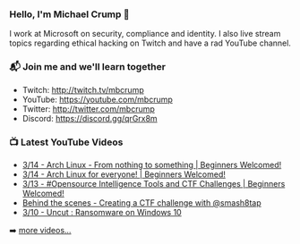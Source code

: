 ### Hello, I'm Michael Crump 👋

I work at Microsoft on security, compliance and identity. I also live stream topics regarding ethical hacking on Twitch and have a rad YouTube channel. 

### 📬 Join me and we'll learn together

- Twitch: http://twitch.tv/mbcrump
- YouTube: https://youtube.com/mbcrump
- Twitter: http://twitter.com/mbcrump
- Discord: https://discord.gg/qrGrx8m

### 📺 Latest YouTube Videos

<!-- YOUTUBE:START -->
- [3/14 - Arch Linux - From nothing to something | Beginners Welcomed!](https://www.youtube.com/watch?v=4dOZokmn7wY)
- [3/14 - Arch Linux for everyone! | Beginners Welcomed!](https://www.youtube.com/watch?v=A0xWBOYYAp8)
- [3/13 - #Opensource Intelligence Tools and CTF Challenges | Beginners Welcomed!](https://www.youtube.com/watch?v=9Z7rk2e8R8Q)
- [Behind the scenes - Creating a CTF challenge with @smash8tap](https://www.youtube.com/watch?v=PpGF_t4weQk)
- [3/10 - Uncut : Ransomware on Windows 10](https://www.youtube.com/watch?v=el0TmC_BkT8)
<!-- YOUTUBE:END -->

➡️ [more videos...](https://youtube.com/mbcrump)

